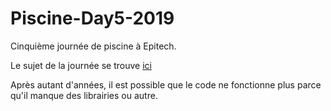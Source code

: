 # Piscine-Day5-2019

Cinquième journée de piscine à Epitech.

Le sujet de la journée se trouve [ici](B-CPE-100_Day05.pdf)

Après autant d'années, il est possible que le code ne fonctionne plus parce qu'il manque des librairies ou autre.

